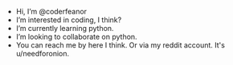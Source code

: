 - Hi, I’m @coderfeanor
- I’m interested in coding, I think?
- I’m currently learning python.
- I’m looking to collaborate on python.
- You can reach me by here I think. Or via my reddit account. It's u/needforonion.

<!---
coderfeanor/coderfeanor is a ✨ special ✨ repository because its `README.md` (this file) appears on your GitHub profile.
You can click the Preview link to take a look at your changes.
--->
